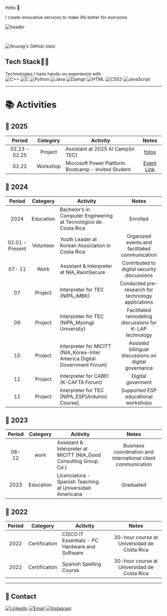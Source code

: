 
Hello 👋  

I create innovative services to make life better for everyone.

![header](https://capsule-render.vercel.app/api?type=rect&color=gradient&height=10)

<br>

![Anurag's GitHub stats](https://github-readme-stats.vercel.app/api?username=DIEGO-LEE-24&show_icons=true&theme=radical)

<!--
**This Dynamic Image's from -> [Capsule-Render](https://github.com/kyechan99/capsule-render) - Press F5!**
-->

<!--

![footer](https://capsule-render.vercel.app/api?type=wave&color=gradient&height=150&section=footer)
-->

## Tech Stack🚀🔥
Technologies I have hands-on experience with 
<br>
![C++](https://img.shields.io/badge/C++-00599C?style=flat-square&logo=c%2B%2B&logoColor=white)
![C](https://img.shields.io/badge/C-E2A9F3?style=flat-square&logo=C&logoColor=black)
![Python](https://img.shields.io/badge/Python-3766AB?style=flat-square&logo=Python&logoColor=white)
![Java](https://img.shields.io/badge/Java-2E2EFE?style=flat-square&logo=Java&logoColor=white)
![Django](https://img.shields.io/badge/Django-F7FE2E?style=flat-square&logo=Django&logoColor=black)
![HTML](https://img.shields.io/badge/HTML-FF0000?style=flat-square&logo=HTML5&logoColor=white)
![CSS3](https://img.shields.io/badge/CSS3-0431B4?style=flat-square&logo=CSS3&logoColor=white)
![JavaScript](https://img.shields.io/badge/JavaScript-FFBF00?style=flat-square&logo=Javascript&logoColor=white)

---
# 📚 Activities

## 🚩 2025

| Period | Category | Activity | Notes |
| :---: | :---: | ------ | :--: |
| 02.23 - 02.25 | Project | Assistant at 2025 AI Camp(in TEC) | [fotos](https://github.com/DIEGO-LEE-24/TEC_2025-1/tree/main/1_Actividades/2_AI%20CAMP) |
| 02.22 | Workshop | Microsoft Power Platform Bootcamp - Invited Student | [Event Link](https://www.powerplatformbootcamp.com/2025/location-detail/?id=b461b559-73b6-ef11-95f5-000d3a0c14f8&city=Cartago) |

## 🚩 2024

| Period | Category | Activity | Notes |
| :---: | :---: | ------ | :--: |
| 2024 | Education | Bachelor’s in Computer Engineering at Tecnológico de Costa Rica | Enrolled |
| 02.01 - Present | Volunteer | Youth Leader at Korean Association in Costa Rica | Organized events and facilitated communication |
| 07- 11 | Work | Assistant & Interpreter at NIA_RaonSecure | Contributed to digital security discussions |
| 07 | Project | Interpreter for TEC (NIPA_iMBK) | Conducted pre-research for technology applications |
| 09 | Project | Interpreter for TEC (NIPA_Myongji University) | Facilitated remodeling discussions for K-LAP technology |
| 10 | Project | Interpreter for MICITT (NIA_Korea-Inter America Digital Government Forum) | Assisted bilingual discussions on digital governance |
| 11 | Project | Interpreter for CABEI (K-CAFTA Forum) | Digital goverment |
| 11 | Project | Interpreter for TEC [NIPA_ESP(Arduino) Course] | Supported ESP educational workshops |

## 🚩 2023

| Period | Category | Activity | Notes |
| :---: | :---: | ------ | :--: |
| 08- 12 | work | Assistant & Interpreter at MICITT (NIA_Good Consulting Group Co.) | Business coordination and international client communication |
| 2023 | Education | Licenciatura - Spanish Teaching at Universidad Americana | Graduated |

## 🚩 2022

| Period | Category | Activity | Notes |
| :---: | :---: | ------ | :--: |
| 2022 | Certification | CISCO IT Essentials - PC Hardware and Software | 30-hour course at Universidad de Costa Rica |
| 2022 | Certification | Spanish Spelling Course | 30-hour course at Universidad de Costa Rica |

---
## 🔗 Contact

[![LinkedIn](https://img.shields.io/badge/LinkedIn-blue?style=flat-square&logo=linkedin&logoColor=white&link=https://www.linkedin.com/in/diego-lee-98b9a1212/)](https://www.linkedin.com/in/diego-lee-98b9a1212/)
[![Email](https://img.shields.io/badge/Email-red?style=flat-square&logo=gmail&logoColor=white&link=mailto:s.lee.1@estudiantec.cr)](mailto:s.lee.1@estudiantec.cr)
[![Instagram](https://img.shields.io/badge/Instagram-purple?style=flat-square&logo=instagram&logoColor=white&link=https://www.instagram.com/coreanito_diego/)](https://www.instagram.com/coreanito_diego/)
